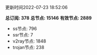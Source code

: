 更新时间2022-07-23 18:52:06

**总订阅: 378**
**总节点: 15146**
**有效节点: 2889**
- ss节点: 796
- ssr节点: 7
- v2ray节点: 1848
- trojan节点: 238
